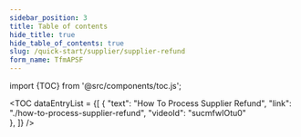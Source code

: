 ```yaml
---
sidebar_position: 3
title: Table of contents
hide_title: true 
hide_table_of_contents: true
slug: /quick-start/supplier/supplier-refund 
form_name: TfmAPSF
---
```


import {TOC} from '@src/components/toc.js';

<TOC
dataEntryList = {[
{
  "text": "How To Process Supplier Refund", 
  "link": "./how-to-process-supplier-refund",
  "videoId": "sucmfwIOtu0"  
},
]}
/>
